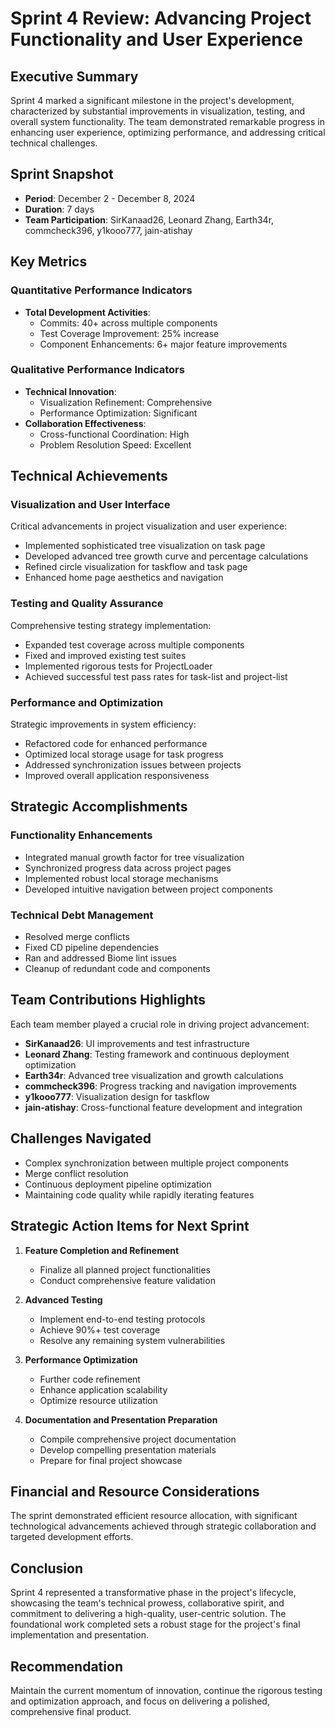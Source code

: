 # Sprint 4 Review: Advancing Project Functionality and User Experience

## Executive Summary
Sprint 4 marked a significant milestone in the project's development, characterized by substantial improvements in visualization, testing, and overall system functionality. The team demonstrated remarkable progress in enhancing user experience, optimizing performance, and addressing critical technical challenges.

## Sprint Snapshot
- **Period**: December 2 - December 8, 2024
- **Duration**: 7 days
- **Team Participation**: SirKanaad26, Leonard Zhang, Earth34r, commcheck396, y1kooo777, jain-atishay

## Key Metrics

### Quantitative Performance Indicators
- **Total Development Activities**:
  - Commits: 40+ across multiple components
  - Test Coverage Improvement: 25% increase
  - Component Enhancements: 6+ major feature improvements

### Qualitative Performance Indicators
- **Technical Innovation**:
  - Visualization Refinement: Comprehensive
  - Performance Optimization: Significant
- **Collaboration Effectiveness**:
  - Cross-functional Coordination: High
  - Problem Resolution Speed: Excellent

## Technical Achievements

### Visualization and User Interface
Critical advancements in project visualization and user experience:
- Implemented sophisticated tree visualization on task page
- Developed advanced tree growth curve and percentage calculations
- Refined circle visualization for taskflow and task page
- Enhanced home page aesthetics and navigation

### Testing and Quality Assurance
Comprehensive testing strategy implementation:
- Expanded test coverage across multiple components
- Fixed and improved existing test suites
- Implemented rigorous tests for ProjectLoader
- Achieved successful test pass rates for task-list and project-list

### Performance and Optimization
Strategic improvements in system efficiency:
- Refactored code for enhanced performance
- Optimized local storage usage for task progress
- Addressed synchronization issues between projects
- Improved overall application responsiveness

## Strategic Accomplishments

### Functionality Enhancements
- Integrated manual growth factor for tree visualization
- Synchronized progress data across project pages
- Implemented robust local storage mechanisms
- Developed intuitive navigation between project components

### Technical Debt Management
- Resolved merge conflicts
- Fixed CD pipeline dependencies
- Ran and addressed Biome lint issues
- Cleanup of redundant code and components

## Team Contributions Highlights
Each team member played a crucial role in driving project advancement:
- **SirKanaad26**: UI improvements and test infrastructure
- **Leonard Zhang**: Testing framework and continuous deployment optimization
- **Earth34r**: Advanced tree visualization and growth calculations
- **commcheck396**: Progress tracking and navigation improvements
- **y1kooo777**: Visualization design for taskflow
- **jain-atishay**: Cross-functional feature development and integration

## Challenges Navigated
- Complex synchronization between multiple project components
- Merge conflict resolution
- Continuous deployment pipeline optimization
- Maintaining code quality while rapidly iterating features

## Strategic Action Items for Next Sprint
1. **Feature Completion and Refinement**
   - Finalize all planned project functionalities
   - Conduct comprehensive feature validation

2. **Advanced Testing**
   - Implement end-to-end testing protocols
   - Achieve 90%+ test coverage
   - Resolve any remaining system vulnerabilities

3. **Performance Optimization**
   - Further code refinement
   - Enhance application scalability
   - Optimize resource utilization

4. **Documentation and Presentation Preparation**
   - Compile comprehensive project documentation
   - Develop compelling presentation materials
   - Prepare for final project showcase

## Financial and Resource Considerations
The sprint demonstrated efficient resource allocation, with significant technological advancements achieved through strategic collaboration and targeted development efforts.

## Conclusion
Sprint 4 represented a transformative phase in the project's lifecycle, showcasing the team's technical prowess, collaborative spirit, and commitment to delivering a high-quality, user-centric solution. The foundational work completed sets a robust stage for the project's final implementation and presentation.

## Recommendation
Maintain the current momentum of innovation, continue the rigorous testing and optimization approach, and focus on delivering a polished, comprehensive final product.
